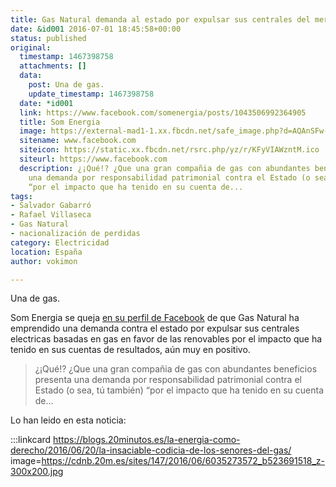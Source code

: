 ```yaml
---
title: Gas Natural demanda al estado por expulsar sus centrales del mercado
date: &id001 2016-07-01 18:45:58+00:00
status: published
original:
  timestamp: 1467398758
  attachments: []
  data:
    post: Una de gas.
    update_timestamp: 1467398758
  date: *id001
  link: https://www.facebook.com/somenergia/posts/1043506992364905
  title: Som Energia
  image: https://external-mad1-1.xx.fbcdn.net/safe_image.php?d=AQAnSFw-LDWoJhNZ&w=200&h=200&url=http%3A%2F%2Fcdnb.20m.es%2Fsites%2F147%2F2016%2F06%2F6035273572_b523691518_z-300x200.jpg&cfs=1&_nc_hash=AQBspaqB-GUaFTNn
  sitename: www.facebook.com
  siteicon: https://static.xx.fbcdn.net/rsrc.php/yz/r/KFyVIAWzntM.ico
  siteurl: https://www.facebook.com
  description: ¿¡Qué!? ¿Que una gran compañia de gas con abundantes beneficios presenta
    una demanda por responsabilidad patrimonial contra el Estado (o sea, tú también)
    “por el impacto que ha tenido en su cuenta de...
tags:
- Salvador Gabarró
- Rafael Villaseca
- Gas Natural
- nacionalización de perdidas
category: Electricidad
location: España
author: vokimon

---
```

Una de gas.

Som Energia se queja [en su perfil de Facebook](https://www.facebook.com/somenergia/posts/1043506992364905)
de que Gas Natural ha emprendido una demanda contra el estado
por expulsar sus centrales electricas basadas en gas
en favor de las renovables por el impacto que ha tenido en sus cuentas de resultados,
aún muy en positivo.

> ¿¡Qué!? ¿Que una gran compañia de gas con abundantes beneficios
> presenta una demanda por responsabilidad patrimonial contra el Estado
> (o sea, tú también) “por el impacto que ha tenido en su cuenta de...

Lo han leido en esta noticia:

:::linkcard https://blogs.20minutos.es/la-energia-como-derecho/2016/06/20/la-insaciable-codicia-de-los-senores-del-gas/ image=https://cdnb.20m.es/sites/147/2016/06/6035273572_b523691518_z-300x200.jpg

